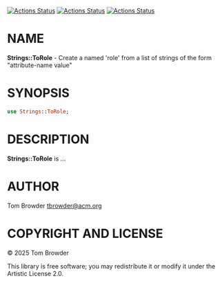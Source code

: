 [![Actions Status](https://github.com/tbrowder/Strings-ToRole/actions/workflows/linux.yml/badge.svg)](https://github.com/tbrowder/Strings-ToRole/actions) [![Actions Status](https://github.com/tbrowder/Strings-ToRole/actions/workflows/macos.yml/badge.svg)](https://github.com/tbrowder/Strings-ToRole/actions) [![Actions Status](https://github.com/tbrowder/Strings-ToRole/actions/workflows/windows.yml/badge.svg)](https://github.com/tbrowder/Strings-ToRole/actions)

NAME
====

**Strings::ToRole** - Create a named 'role' from a list of strings of the form "attribute-name value" 

SYNOPSIS
========

```raku
use Strings::ToRole;
```

DESCRIPTION
===========

**Strings::ToRole** is ...

AUTHOR
======

Tom Browder <tbrowder@acm.org>

COPYRIGHT AND LICENSE
=====================

© 2025 Tom Browder

This library is free software; you may redistribute it or modify it under the Artistic License 2.0.

